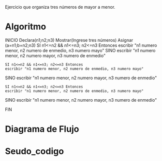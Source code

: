 
Ejercicio que organiza tres números de mayor a menor.
# Algoritmo

INICIO
  Declara(n1;n2;n3)
  Mostrar(Ingrese tres números)
  Asignar (a=n1;b=n2;n3)
  SI n1<=n2 && n1<=n3; n2<=n3 Entonces
    escribir "n1 numero menor, n2 numero de enmedio, n3 numero mayo"
   SINO
    escribir "n1 numero menor, n2 numero  mayor, n3 numero de enmedio"
    
    SI n1<=n2 && n1<=n3; n2<=n3 Entonces
    escribir "n1 numero menor, n2 numero de enmedio, n3 numero mayo"
   SINO
    escribir "n1 numero menor, n2 numero  mayor, n3 numero de enmedio"
    
    SI n1<=n2 && n1<=n3; n2<=n3 Entonces
    escribir "n1 numero menor, n2 numero de enmedio, n3 numero mayo"
   SINO
    escribir "n1 numero menor, n2 numero  mayor, n3 numero de enmedio"
   
FIN
 
 
# Diagrama de Flujo

 

# Seudo_codigo

   
	
